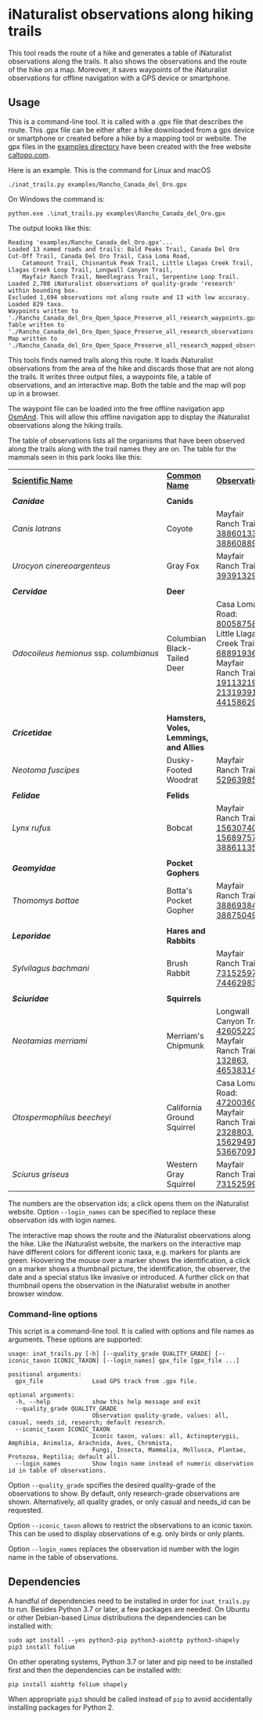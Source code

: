 # iNaturalist observations along hiking trails

This tool reads the route of a hike and generates a table of iNaturalist observations along the trails. It also shows the observations and the route of the hike on a map. Moreover, it saves waypoints of the iNaturalist observations for offline navigation with a GPS device or smartphone.


## Usage

This is a command-line tool. It is called with a .gpx file that describes the route. This .gpx file can be either after a hike downloaded from a gps device or 
smartphone or created before a hike by a mapping tool or website. The gpx files in the [examples directory](https://github.com/joergmlpts/iNat-trails/tree/main/examples)
have been created with the free website [caltopo.com](https://caltopo.com).

Here is an example. This is the command for Linux and macOS

```
./inat_trails.py examples/Rancho_Canada_del_Oro.gpx
```

On Windows the command is:

```
python.exe .\inat_trails.py examples\Rancho_Canada_del_Oro.gpx
```

The output looks like this:
```
Reading 'examples/Rancho_Canada_del_Oro.gpx'...
Loaded 13 named roads and trails: Bald Peaks Trail, Canada Del Oro Cut-Off Trail, Canada Del Oro Trail, Casa Loma Road,
    Catamount Trail, Chisnantuk Peak Trail, Little Llagas Creek Trail, Llagas Creek Loop Trail, Longwall Canyon Trail,
    Mayfair Ranch Trail, Needlegrass Trail, Serpentine Loop Trail.
Loaded 2,708 iNaturalist observations of quality-grade 'research' within bounding box.
Excluded 1,694 observations not along route and 13 with low accuracy.
Loaded 829 taxa.
Waypoints written to './Rancho_Canada_del_Oro_Open_Space_Preserve_all_research_waypoints.gpx'.
Table written to './Rancho_Canada_del_Oro_Open_Space_Preserve_all_research_observations.html'.
Map written to './Rancho_Canada_del_Oro_Open_Space_Preserve_all_research_mapped_observations.html'.
```

This tools finds named trails along this route. It loads iNaturalist observations from the area of the hike and discards those that are not along the trails. It
writes three output files, a waypoints file, a table of observations, and an interactive map. Both the table and the map will pop up in a browser.

The waypoint file can be loaded into the free offline navigation app [OsmAnd](https://osmand.net/). This will allow this offline navigation app to display the
iNaturalist observations along the hiking trails.

The table of observations lists all the organisms that have been observed along the trails along with the trail names they are on. The table for the mammals 
seen in this park looks like this:

<table>
<tr><td><u><b>Scientific Name</b></u></td><td><u><b>Common Name</b></u></td><td><u><b>Observations</b></u></td></tr>
<tr><td></td><td></td><td></td><td></td></tr>
<tr><td><b><i>Canidae</i></b></td><td><b>Canids</b></td><td></td></tr>
<tr><td><i>Canis&nbsp;latrans</i></td><td>Coyote</td><td>Mayfair Ranch Trail: <a href="https://www.inaturalist.org/observations/38860133"
target="_blank">38860133</a>, <a href="https://www.inaturalist.org/observations/38860889" target="_blank">38860889</a></td></tr>
<tr><td><i>Urocyon&nbsp;cinereoargenteus</i></td><td>Gray Fox</td><td>Mayfair Ranch Trail: <a href="https://www.inaturalist.org/observations/39391329" 
 target="_blank">39391329</a></td></tr><tr><td></td><td></td><td></td><td></td></tr>
<tr><td><b><i>Cervidae</i></b></td><td><b>Deer</b></td><td></td></tr>
<tr><td><i>Odocoileus&nbsp;hemionus</i>&nbsp;ssp.&nbsp;<i>columbianus</i></td><td>Columbian Black-Tailed Deer</td><td>Casa Loma Road: <a
 href="https://www.inaturalist.org/observations/80058758"
 target="_blank">80058758</a>; Little Llagas Creek Trail: <a href="https://www.inaturalist.org/observations/68891936" target="_blank">68891936</a>; Mayfair Ranch
 Trail: <a href="https://www.inaturalist.org/observations/19113219" target="_blank">19113219</a>, <a href="https://www.inaturalist.org/observations/21319391"
target="_blank">21319391</a>, <a href="https://www.inaturalist.org/observations/44158629" target="_blank">44158629</a></td></tr>
<tr><td></td><td></td><td></td><td></td></tr><tr><td><b><i>Cricetidae</i></b></td><td><b>Hamsters, Voles, Lemmings, and Allies</b></td><td></td></tr>
<tr><td><i>Neotoma&nbsp;fuscipes</i></td><td>Dusky-Footed Woodrat</td><td>Mayfair Ranch Trail: <a href="https://www.inaturalist.org/observations/52963985"
target="_blank">52963985</a></td></tr><tr><td></td><td></td><td></td><td></td></tr>
<tr><td><b><i>Felidae</i></b></td><td><b>Felids</b></td><td></td></tr>
<tr><td><i>Lynx&nbsp;rufus</i></td><td>Bobcat</td><td>Mayfair Ranch Trail: <a href="https://www.inaturalist.org/observations/15630740" 
 target="_blank">15630740</a>, <a href="https://www.inaturalist.org/observations/15689757" target="_blank">15689757</a>, <a
 href="https://www.inaturalist.org/observations/38861135" target="_blank">38861135</a></td></tr><tr><td></td><td></td><td></td><td></td></tr>
<tr><td><b><i>Geomyidae</i></b></td><td><b>Pocket Gophers</b></td><td></td></tr>
<tr><td><i>Thomomys&nbsp;bottae</i></td><td>Botta's Pocket Gopher</td><td>Mayfair Ranch Trail: <a href="https://www.inaturalist.org/observations/38869384" 
  target="_blank">38869384</a>, <a href="https://www.inaturalist.org/observations/38875049" target="_blank">38875049</a></td></tr>
<tr><td></td><td></td><td></td><td></td></tr>
<tr><td><b><i>Leporidae</i></b></td><td><b>Hares and Rabbits</b></td><td></td></tr>
<tr><td><i>Sylvilagus&nbsp;bachmani</i></td><td>Brush Rabbit</td><td>Mayfair Ranch Trail: <a href="https://www.inaturalist.org/observations/73152597"
 target="_blank">73152597</a>,
 <a href="https://www.inaturalist.org/observations/74462983" target="_blank">74462983</a></td></tr>
<tr><td></td><td></td><td></td><td></td></tr><tr><td><b><i>Sciuridae</i></b></td><td><b>Squirrels</b></td><td></td></tr>
<tr><td><i>Neotamias&nbsp;merriami</i></td><td>Merriam's Chipmunk</td><td>Longwall Canyon Trail: <a href="https://www.inaturalist.org/observations/42605223" 
 target="_blank">42605223</a>; Mayfair Ranch Trail: <a href="https://www.inaturalist.org/observations/132863" target="_blank">132863</a>, <a 
 href="https://www.inaturalist.org/observations/46538314" target="_blank">46538314</a></td></tr>
<tr><td><i>Otospermophilus&nbsp;beecheyi</i></td><td>California Ground Squirrel</td><td>Casa Loma Road: <a
href="https://www.inaturalist.org/observations/47200360" target="_blank">47200360</a>;
 Mayfair Ranch Trail: <a href="https://www.inaturalist.org/observations/2328803" target="_blank">2328803</a>,
<a href="https://www.inaturalist.org/observations/15629491" target="_blank"> 15629491</a>, <a href="https://www.inaturalist.org/observations/53667091" 
 target="_blank">53667091</a></td></tr>
<tr><td><i>Sciurus&nbsp;griseus</i></td><td>Western Gray Squirrel</td><td>Mayfair Ranch Trail: <a href="https://www.inaturalist.org/observations/73152599"
 target="_blank">73152599</a></td></tr>
</table>

The numbers are the observation ids; a click opens them on the iNaturalist website. Option `--login_names` can be specified to replace these observation ids with login names.

The interactive map shows the route and the iNaturalist observations along the hike. Like the iNaturalist website, the markers on the interactive map have
different colors for different iconic taxa, e.g. markers for plants are green. Hoovering the mouse over a marker shows the identification, a click on a marker
shows a thumbnail picture, the identification, the observer, the date and a special status like invasive or introduced. A further click on that thumbnail opens
the observation in the iNaturalist website in another browser window.

### Command-line options

This script is a command-line tool. It is called with options and file names as arguments. These options are supported:

```
usage: inat_trails.py [-h] [--quality_grade QUALITY_GRADE] [--iconic_taxon ICONIC_TAXON] [--login_names] gpx_file [gpx_file ...]

positional arguments:
  gpx_file              Load GPS track from .gpx file.

optional arguments:
  -h, --help            show this help message and exit
  --quality_grade QUALITY_GRADE
                        Observation quality-grade, values: all, casual, needs_id, research; default research.
  --iconic_taxon ICONIC_TAXON
                        Iconic taxon, values: all, Actinopterygii, Amphibia, Animalia, Arachnida, Aves, Chromista,
                        Fungi, Insecta, Mammalia, Mollusca, Plantae, Protozoa, Reptilia; default all.
  --login_names         Show login name instead of numeric observation id in table of observations.
```

Option `--quality_grade` spcifies the desired quality-grade of the observations to show. By default, only research-grade observations are shown. Alternatively,
all quality grades, or only casual and needs_id can be requested.

Option `--iconic_taxon` allows to restrict the observations to an iconic taxon. This can be used to display observations of e.g. only birds or only plants.

Option `--login_names` replaces the observation id number with the login name in the table of observations.


## Dependencies

A handful of dependencies need to be installed in order for `inat_trails.py` to run. Besides Python 3.7 or later, a few packages are needed. On Ubuntu or other
Debian-based Linux distributions the dependencies can be installed with:
```
sudo apt install --yes python3-pip python3-aiohttp python3-shapely
pip3 install folium
```

On other operating systems, Python 3.7 or later and pip need to be installed first and then the dependencies can be installed with:
```
pip install aiohttp folium shapely
```

When appropriate `pip3` should be called instead of `pip` to avoid accidentally installing packages for Python 2.
